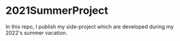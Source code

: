 # 2021SummerProject
In this repo, I publish my side-project which are developed during my 2022's summer vacation.
